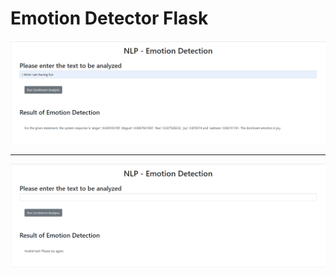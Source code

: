 # Emotion Detector Flask

![](https://github.com/Anas436/Emotion-Detector-Flask/blob/main/photo/6b_deployment_test.png)

<hr>

![](https://github.com/Anas436/Emotion-Detector-Flask/blob/main/photo/7c_error_handling_interface.png)
